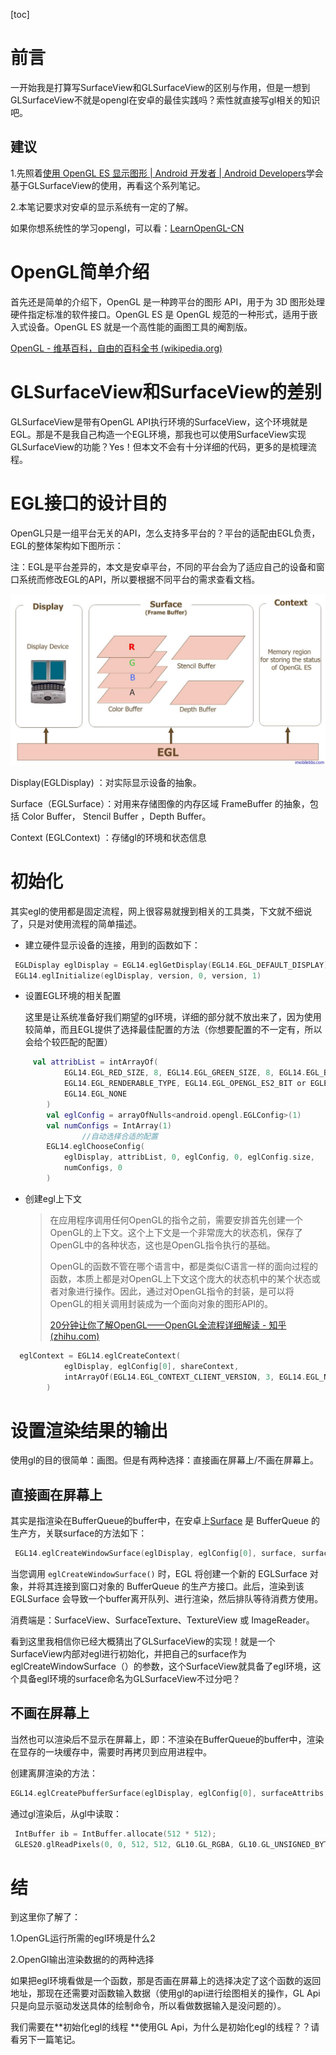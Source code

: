 [toc]

# 前言

一开始我是打算写SurfaceView和GLSurfaceView的区别与作用，但是一想到GLSurfaceView不就是opengl在安卓的最佳实践吗？索性就直接写gl相关的知识吧。

## 建议

1.先照着[使用 OpenGL ES 显示图形  | Android 开发者  | Android Developers](https://developer.android.com/training/graphics/opengl?hl=zh-cn)学会基于GLSurfaceView的使用，再看这个系列笔记。

2.本笔记要求对安卓的显示系统有一定的了解。

如果你想系统性的学习opengl，可以看：[LearnOpenGL-CN](https://learnopengl-cn.readthedocs.io/zh/latest/)

# OpenGL简单介绍

首先还是简单的介绍下，OpenGL 是一种跨平台的图形 API，用于为 3D 图形处理硬件指定标准的软件接口。OpenGL ES 是 OpenGL 规范的一种形式，适用于嵌入式设备。OpenGL ES 就是一个高性能的画图工具的阉割版。

[OpenGL - 维基百科，自由的百科全书 (wikipedia.org)](https://zh.wikipedia.org/zh/OpenGL)

# GLSurfaceView和SurfaceView的差别

GLSurfaceView是带有OpenGL API执行环境的SurfaceView，这个环境就是EGL。那是不是我自己构造一个EGL环境，那我也可以使用SurfaceView实现GLSurfaceView的功能？Yes！但本文不会有十分详细的代码，更多的是梳理流程。

# EGL接口的设计目的

OpenGL只是一组平台无关的API，怎么支持多平台的？平台的适配由EGL负责，EGL的整体架构如下图所示：

注：EGL是平台差异的，本文是安卓平台，不同的平台会为了适应自己的设备和窗口系统而修改EGL的API，所以要根据不同平台的需求查看文档。

![image](https://github.com/BAByte/pic/blob/master/11627955-2b58b754981e0e6d.png?raw=true)

Display(EGLDisplay) ：对实际显示设备的抽象。

Surface（EGLSurface）：对用来存储图像的内存区域 FrameBuffer 的抽象，包括 Color Buffer， Stencil Buffer ，Depth Buffer。

Context (EGLContext) ：存储gl的环境和状态信息

# 初始化

其实egl的使用都是固定流程，网上很容易就搜到相关的工具类，下文就不细说了，只是对使用流程的简单描述。

+ 建立硬件显示设备的连接，用到的函数如下：

~~~kotlin
 EGLDisplay eglDisplay = EGL14.eglGetDisplay(EGL14.EGL_DEFAULT_DISPLAY)
 EGL14.eglInitialize(eglDisplay, version, 0, version, 1)
~~~

+ 设置EGL环境的相关配置

  这里是让系统准备好我们期望的gl环境，详细的部分就不放出来了，因为使用较简单，而且EGL提供了选择最佳配置的方法（你想要配置的不一定有，所以会给个较匹配的配置）

~~~kotlin
     val attribList = intArrayOf(
            EGL14.EGL_RED_SIZE, 8, EGL14.EGL_GREEN_SIZE, 8, EGL14.EGL_BLUE_SIZE, 8, EGL14.EGL_ALPHA_SIZE, 8,
            EGL14.EGL_RENDERABLE_TYPE, EGL14.EGL_OPENGL_ES2_BIT or EGLExt.EGL_OPENGL_ES3_BIT_KHR, EGL14.EGL_NONE, 0,
            EGL14.EGL_NONE
        )
        val eglConfig = arrayOfNulls<android.opengl.EGLConfig>(1)
        val numConfigs = IntArray(1)
				//自动选择合适的配置
        EGL14.eglChooseConfig(
            eglDisplay, attribList, 0, eglConfig, 0, eglConfig.size,
            numConfigs, 0
        )
~~~

+ 创建egl上下文

  > 在应用程序调用任何OpenGL的指令之前，需要安排首先创建一个OpenGL的上下文。这个上下文是一个非常庞大的状态机，保存了OpenGL中的各种状态，这也是OpenGL指令执行的基础。
  >
  > OpenGL的函数不管在哪个语言中，都是类似C语言一样的面向过程的函数，本质上都是对OpenGL上下文这个庞大的状态机中的某个状态或者对象进行操作。因此，通过对OpenGL指令的封装，是可以将OpenGL的相关调用封装成为一个面向对象的图形API的。
  >
  > [20分钟让你了解OpenGL——OpenGL全流程详细解读 - 知乎 (zhihu.com)](https://zhuanlan.zhihu.com/p/56693625)

~~~kotlin
  eglContext = EGL14.eglCreateContext(
            eglDisplay, eglConfig[0], shareContext,
            intArrayOf(EGL14.EGL_CONTEXT_CLIENT_VERSION, 3, EGL14.EGL_NONE), 0
        )
~~~

# 设置渲染结果的输出

使用gl的目的很简单：画图。但是有两种选择：直接画在屏幕上/不画在屏幕上。

## 直接画在屏幕上

其实是指渲染在BufferQueue的buffer中，在安卓上[Surface](https://source.android.google.cn/devices/graphics/arch-sh?hl=zh-cn) 是 BufferQueue 的生产方，关联surface的方法如下：

~~~kotlin
 EGL14.eglCreateWindowSurface(eglDisplay, eglConfig[0], surface, surfaceAttribs, 0)
~~~

当您调用 `eglCreateWindowSurface()` 时，EGL 将创建一个新的 EGLSurface 对象，并将其连接到窗口对象的 BufferQueue 的生产方接口。此后，渲染到该 EGLSurface 会导致一个buffer离开队列、进行渲染，然后排队等待消费方使用。

消费端是：SurfaceView、SurfaceTexture、TextureView 或 ImageReader。

看到这里我相信你已经大概猜出了GLSurfaceView的实现！就是一个SurfaceView内部对egl进行初始化，并把自己的surface作为eglCreateWindowSurface（）的参数，这个SurfaceView就具备了egl环境，这个具备egl环境的surface命名为GLSurfaceView不过分吧？

## 不画在屏幕上

当然也可以渲染后不显示在屏幕上，即：不渲染在BufferQueue的buffer中，渲染在显存的一块缓存中，需要时再拷贝到应用进程中。

创建离屏渲染的方法：

~~~kotlin
EGL14.eglCreatePbufferSurface(eglDisplay, eglConfig[0], surfaceAttribs, 0)
~~~

通过gl渲染后，从gl中读取：

~~~kotlin
 IntBuffer ib = IntBuffer.allocate(512 * 512);
 GLES20.glReadPixels(0, 0, 512, 512, GL10.GL_RGBA, GL10.GL_UNSIGNED_BYTE, ib);
~~~

# 结

到这里你了解了：

1.OpenGL运行所需的egl环境是什么2

2.OpenGl输出渲染数据的的两种选择

如果把egl环境看做是一个函数，那是否画在屏幕上的选择决定了这个函数的返回地址，那现在还需要对函数输入数据（使用gl的api进行绘图相关的操作，GL Api只是向显示驱动发送具体的绘制命令，所以看做数据输入是没问题的）。

我们需要在**初始化egl的线程 **使用GL Api，为什么是初始化egl的线程？？请看另下一篇笔记。

